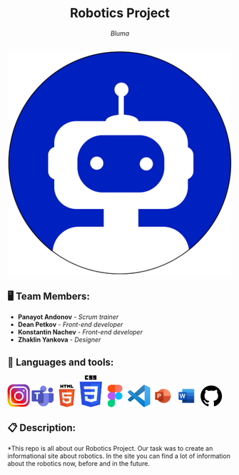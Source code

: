 <h1 align="center">Robotics Project</h1>
<h6 align="center">Bluma</h6>
<p align="center">
<img src="site/images/home page/logo.png" width="500px">
</p>


## 🖥 Team Members:
* **Panayot Andonov** - *Scrum trainer* 
* **Dean Petkov** - *Front-end developer* 
* **Konstantin Nachev** - *Front-end developer* 
* **Zhaklin Yankova** - *Designer* 


## 🚀 Languages and tools:

<p align="left"> 
     <img src="./readme/instagram.png" width="50px"> 
     <img src="./readme/teams.png" width="50px"> 
     <img src="./readme/html.png" width="50px"> 
     <img src="./readme/css.png" width="50px"> 
     <img src="./readme/figma.png" width="50px"> 
     <img src="./readme/vscode.png" width="50px"> 
     <img src="./readme/powerpoint.png" width="50px"> 
     <img src="./readme/word.png" width="50px"> 
     <img src="./readme/github.png" width="50px"> 
     
## 📋 Description:
    

*This repo is all about our Robotics Project. Our task was to create an informational site
about robotics. In the site you can find a lot of information about the robotics now, before
and in the future.
